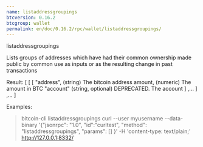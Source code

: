 ```yaml
---
name: listaddressgroupings
btcversion: 0.16.2
btcgroup: wallet
permalink: en/doc/0.16.2/rpc/wallet/listaddressgroupings/
---
```


listaddressgroupings

Lists groups of addresses which have had their common ownership
made public by common use as inputs or as the resulting change
in past transactions

Result:
[
  [
    [
      "address",            (string) The bitcoin address
      amount,                 (numeric) The amount in BTC
      "account"             (string, optional) DEPRECATED. The account
    ]
    ,...
  ]
  ,...
]

Examples:
> bitcoin-cli listaddressgroupings 
> curl --user myusername --data-binary '{"jsonrpc": "1.0", "id":"curltest", "method": "listaddressgroupings", "params": [] }' -H 'content-type: text/plain;' http://127.0.0.1:8332/


